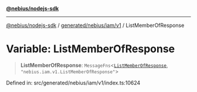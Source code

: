 [**@nebius/nodejs-sdk**](../../../../../README.md)

***

[@nebius/nodejs-sdk](../../../../../README.md) / [generated/nebius/iam/v1](../README.md) / ListMemberOfResponse

# Variable: ListMemberOfResponse

> **ListMemberOfResponse**: `MessageFns`\<[`ListMemberOfResponse`](../interfaces/ListMemberOfResponse.md), `"nebius.iam.v1.ListMemberOfResponse"`\>

Defined in: src/generated/nebius/iam/v1/index.ts:10624
